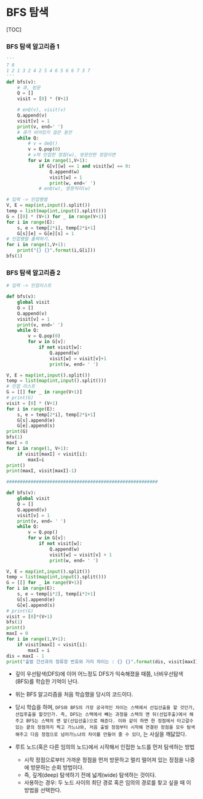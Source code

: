 # BFS 탐색

[TOC]

### BFS 탐색 알고리즘 1

```python
'''
7 8
1 2 1 3 2 4 2 5 4 6 5 6 6 7 3 7
'''
def bfs(v):
    # 큐, 방문
    Q = []
    visit = [0] * (V+1)

    # enQ(v), visit(v)
    Q.append(v)
    visit[v] = 1
    print(v, end=' ')
    # 큐가 비어있지 않은 동안
    while Q:
        # v = deQ()
        v = Q.pop(0)
        # v의 인접한 정점(w), 방문안한 정점이면
        for w in range(1,V+1):
            if G[v][w] == 1 and visit[w] == 0:
                Q.append(w)
                visit[w] = 1
                print(w, end=' ')
            # enQ(w), 방문처리(w)

# 입력 -> 인접행렬
V, E = map(int,input().split())
temp = list(map(int,input().split()))
G = [[0] * (V+1) for _ in range(V+1)]
for i in range(E):
    s, e = temp[2*i], temp[2*i+1]
    G[s][e] = G[e][s] = 1
# 인접행렬 출력하기.
for i in range(1,V+1):
    print("{} {}".format(i,G[i]))
bfs(1)
```



### BFS 탐색 알고리즘 2

```python
# 입력 -> 인접리스트

def bfs(v):
    global visit
    Q = []
    Q.append(v)
    visit[v] = 1
    print(v, end=' ')
    while Q:
        v = Q.pop(0)
        for w in G[v]:
            if not visit[w]:
                Q.append(w)
                visit[w] = visit[v]+1
                print(w, end= ' ')

V, E = map(int,input().split())
temp = list(map(int,input().split()))
# 인접 리스트
G = [[] for _ in range(V+1)]
# print(G)
visit = [0] * (V+1)
for i in range(E):
    s, e = temp[2*i], temp[2*i+1]
    G[s].append(e)
    G[e].append(s)
print(G)
bfs(1)
maxI = 0
for i in range(1, V+1):
    if visit[maxI] < visit[i]:
        maxI=i
print()
print(maxI, visit[maxI]-1)

########################################################

def bfs(v):
    global visit
    Q = []
    Q.append(v)
    visit[v] = 1
    print(v, end= ' ')
    while Q:
        v = Q.pop()
        for w in G[v]:
            if not visit[w]:
                Q.append(w)
                visit[w] = visit[v] + 1
                print(w, end= ' ')

V, E = map(int,input().split())
temp = list(map(int,input().split()))
G = [[] for _ in range(V+1)]
for i in range(E):
    s, e = temp[i*2], temp[i*2+1]
    G[s].append(e)
    G[e].append(s)
# print(G)
visit = [0]*(V+1)
bfs(1)
print()
maxI = 0
for i in range(1,V+1):
    if visit[maxI] < visit[i]:
        maxI = i
dis = maxI - 1
print("출발 간선과의 정류장 번호와 거리 차이는 : {} {}".format(dis, visit[maxI]))
```

- 깊이 우선탐색(DFS)에 이어 어느정도 DFS가 익숙해졌을 때쯤, 너비우선탐색(BFS)를 학습한 기억이 난다.
- 위는 BFS 알고리즘을 처음 학습했을 당시의 코드이다.
- 당시 학습을 하며, `DFS와 BFS의 가장 궁극적인 차이는 스택에서 선입선출을 할 것인가, 선입후출을 할것인가. 즉, DFS는 스택에서 빼는 과정을 스택의 맨 뒤(선입후출)에서 해주고 BFS는 스택의 맨 앞(선입선출)으로 해준다. 이와 같이 하면 한 정점에서 타고갈수 있는 끝의 정점까지 찍고 가느냐와, 처음 출발 정점부터 시작해 연결된 정점을 모두 탐색해주고 다음 정점으로 넘어가느냐의 차이를 만들어 줄 수 있다`, 는 사실을 깨닳았다.

- 루트 노드(혹은 다른 임의의 노드)에서 시작해서 인접한 노드를 먼저 탐색하는 방법
  - 시작 정점으로부터 가까운 정점을 먼저 방문하고 멀리 떨어져 있는 정점을 나중에 방문하는 순회 방법이다.
  - 즉, 깊게(deep) 탐색하기 전에 넓게(wide) 탐색하는 것이다.
  - 사용하는 경우: 두 노드 사이의 최단 경로 혹은 임의의 경로를 찾고 싶을 때 이 방법을 선택한다.
    